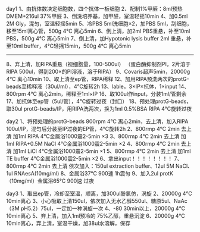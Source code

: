 day1
1、由抗体数决定细胞数，四个抗体一板细胞
2、配制1%甲醛：8ml预热DMEM+216ul 37%甲醛
3、倒洗培养基，加甲醛，室温轻摇10min
4、加0.5ml 2M Gly，混匀，室温轻摇5min
5、冷PBS 5ml洗细胞×2，加PBS 5ml，刮细胞，移至15ml离心管，500g 4℃ 离心5min
6、倒上清，加2ml PBS重悬，补至10ml PBS，500g 4℃ 离心5min
7、倒上清，加Hypotonic lysis buffer 2ml 重悬，补至10ml buffer，4℃轻摇15min，500g 4℃ 离心5min

----------------------------
8、弃上清，加RIPA重悬（视细胞量，100-500ul）
（蛋白酶抑制剂PI，2片溶于RIPA 500ul，得到200×的PI溶液，溶于RIPA）
9、Covaris超声5min，20000g 4℃ 离心10min
10、取上清至ep管，RIPA稀释
12、加用RIPA预洗两次的protG-beads至稀释液（30ul/ml），4℃旋转2h
13、lable，3×IP×抗体，1×input
14、800rpm 4℃ 离心2min，稀释至1ml×IP
16、取100ul作input，分装1ml/管剩余
17、加抗体至ep管（5ul/管），4℃旋转过夜（封口）
18、预处理protG-beads，取30ul protG-beads/IP，用RIPA洗两次，换为1ml 0.5%BSA RIPA 4℃旋转过夜



day2
1、将预处理的protG-beads 800rpm 4℃ 离心2min，去上清，加入RIPA  100ul/IP，混匀后分装至IP过夜的EP管，4℃旋转2h
2、800rmp 4℃ 2min 去上清 加1ml RIPA 4℃金属浴1000震2-5min ×3
3、800rmp 4℃ 2min 去上清 加1ml RIPA+0.5M NaCl 4℃金属浴1000震2-5min ×2
4、800rmp 4℃ 2min 去上清 加1ml LiCl 4℃金属浴1000震2-5min ×1
5、800rmp 4℃ 2min 去上清 加1ml TE buffer 4℃金属浴1000震2-5min ×2
6、拿出input！！！！！！！！
7、800rmp 4℃ 2min 去上清 依次加入：150ul extraction buffer、12ul 5M NaCl、1ul RNAesA(10mg/ml)
8、金属浴37℃ 900速 1h震匀
9、加入2ul protK（10mg/ml）金属浴65℃ 900速 过夜



day3
1、取出ep管，冷却至室温，顺离，加300ul酚氯仿，涡旋
2、20000g 4℃ 10min离心
3、小心吸取上清150ul，依次加入无水乙醇550ul、糖原5ul、NaAc（3M pH5.2）75ul，一定加一种涡旋一次
4、-80 30min以上，20000g 4℃ 10min离心
5、弃上清，加入1ml预冷的 75%乙醇，重悬沉淀
6、20000g 4℃ 10min离心，弃上清，室温干燥，加38ul水溶解，保存